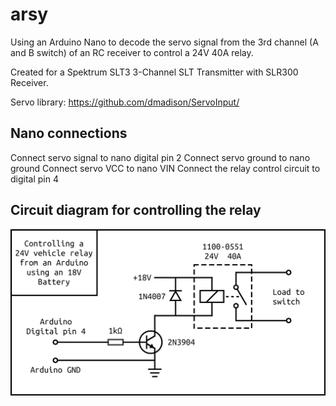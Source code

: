 # arsy
Using an Arduino Nano to decode the servo signal from the 3rd channel (A and B switch) of an RC receiver to control a 24V 40A relay.

Created for a Spektrum SLT3 3-Channel SLT Transmitter with SLR300 Receiver.

Servo library: https://github.com/dmadison/ServoInput/

## Nano connections
Connect servo signal to nano digital pin 2
Connect servo ground to nano ground
Connect servo VCC to nano VIN
Connect the relay control circuit to digital pin 4

## Circuit diagram for controlling the relay
![circuit diagram 1](circuitDiagram.png)
